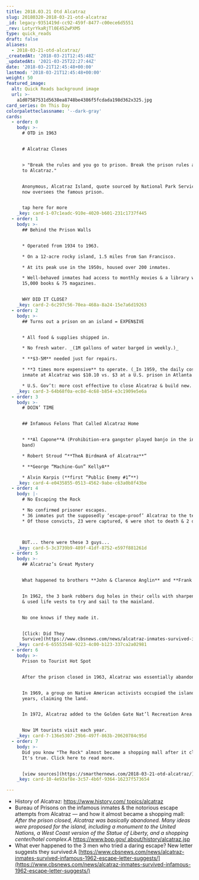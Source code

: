 ```yaml
---
title: 2018.03.21 Otd Alcatraz
slug: 20180320-2018-03-21-otd-alcatraz
_id: legacy-9351419d-cc92-459f-8477-c00ece6d5551
_rev: LotyrYkaRjTl0E452wPXM5
type: quick_reads
draft: false
aliases:
  - 2018-03-21-otd-alcatraz/
_createdAt: '2018-03-21T12:45:48Z'
_updatedAt: '2021-03-25T22:27:44Z'
date: '2018-03-21T12:45:48+00:00'
lastmod: '2018-03-21T12:45:48+00:00'
weight: 50
featured_image:
  alt: Quick Reads background image
  url: >-
    a1d07587531d5638ea8748be4386f5fcdada198d362x325.jpg
card_series: On This Day
colorpaletteclassname: '--dark-gray'
cards:
  - order: 0
    body: >-
      # OTD in 1963


      # Alcatraz Closes


      > "Break the rules and you go to prison. Break the prison rules and you go
      to Alcatraz."


      Anonymous, Alcatraz Island, quote sourced by National Park Service that
      now oversees the famous prison.


      tap here for more
    _key: card-1-07c1eadc-910e-4020-b601-231c1737f445
  - order: 1
    body: >-
      ## Behind the Prison Walls


      * Operated from 1934 to 1963.

      * On a 12-acre rocky island, 1.5 miles from San Francisco.

      * At its peak use in the 1950s, housed over 200 inmates.

      * Well-behaved inmates had access to monthly movies & a library with
      15,000 books & 75 magazines.


      WHY DID IT CLOSE?
    _key: card-2-6c297c56-70ea-468a-8a24-15e7a6d19263
  - order: 2
    body: >-
      ## Turns out a prison on an island = EXPEN$IVE


      * All food & supplies shipped in.

      * No fresh water. _(1M gallons of water barged in weekly.)_

      * **$3-5M** needed just for repairs.

      * **3 times more expensive** to operate. (_In 1959, the daily cost per
      inmate at Alcatraz was $10.10 vs. $3 at a U.S. prison in Atlanta._)

      * U.S. Gov’t: more cost effective to close Alcatraz & build new.
    _key: card-3-64b68f0a-ec8d-4c68-b854-e3c1909e5e6a
  - order: 3
    body: >-
      # DOIN’ TIME


      ## Infamous Felons That Called Alcatraz Home


      * **Al Capone**A (Prohibition-era gangster played banjo in the inmate
      band)

      * Robert Stroud “**TheA BirdmanA of Alcatraz**“

      * **George “Machine-Gun” KellyA**

      * Alvin Karpis (**first “Public Enemy #1”**)
    _key: card-4-e0435855-0513-4562-9abe-c63a0b8f43be
  - order: 4
    body: |-
      # No Escaping the Rock

      * No confirmed prisoner escapes.
      * 36 inmates put the supposedly ‘escape-proof’ Alcatraz to the test.
      * Of those convicts, 23 were captured, 6 were shot to death & 2 drowned.



      BUT... there were these 3 guys...
    _key: card-5-3c3739b9-489f-41df-8752-e597f881261d
  - order: 5
    body: >-
      ## Alcatraz’s Great Mystery


      What happened to brothers **John & Clarence Anglin** and **Frank Morris**?


      In 1962, the 3 bank robbers dug holes in their cells with sharpened spoons
      & used life vests to try and sail to the mainland.


      No one knows if they made it.


      [Click: Did They
      Survive](https://www.cbsnews.com/news/alcatraz-inmates-survived-infamous-1962-escape-letter-suggests/)
    _key: card-6-65553548-9223-4c00-b123-337ca2a02981
  - order: 6
    body: >-
      Prison to Tourist Hot Spot


      After the prison closed in 1963, Alcatraz was essentially abandoned.


      In 1969, a group on Native American activists occupied the island for 2
      years, claiming the land.


      In 1972, Alcatraz added to the Golden Gate Nat’l Recreation Area.


      Now 1M tourists visit each year.
    _key: card-7-136e5307-29b6-497f-863b-20620784c95d
  - order: 7
    body: >-
      Did you know "The Rock" almost became a shopping mall after it closed?
      It's true. Click here to read more.


      [view sources](https://smarthernews.com/2018-03-21-otd-alcatraz/)
    _key: card-10-4e93af8e-3c57-4b6f-9364-16237f573654

---
```

* History of Alcatraz: [https://www.history.com/ topics/alcatraz](https://www.history.com/)
* Bureau of Prisons on the infamous inmates & the notorious escape attempts from Alcatraz — and how it almost became a shopping mall:  
_After the prison closed, Alcatraz was basically abandoned. Many ideas were proposed for the island, including a monument to the United Nations, a West Coast version of the Statue of Liberty, and a shopping center/hotel complex.A_ [https://www.bop.gov/ about/history/alcatraz.jsp](https://www.bop.gov/about/history/alcatraz.jsp)
* What ever happened to the 3 men who tried a daring escape? New letter suggests they survived:A [https://www.cbsnews.com/news/alcatraz-inmates-survived-infamous-1962-escape-letter-suggests/](https://www.cbsnews.com/news/alcatraz-inmates-survived-infamous-1962-escape-letter-suggests/)